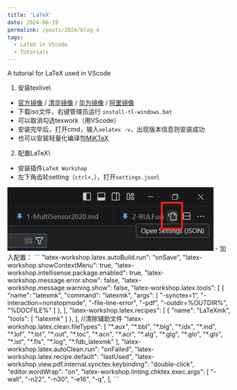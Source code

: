 ```yaml
---
title: 'LaTeX'
date: 2024-06-19
permalink: /posts/2024/blog-4
tags:
  - LaTeX in VScode
  - Tutorials
---
```


A tutorial for LaTeX used in VScode


1. 安装texlive\\
  - [官方镜像](https://tug.org/texlive/acquire-iso.html) /
  [清华镜像](https://mirrors.tuna.tsinghua.edu.cn/CTAN/systems/texlive/Images/) /
  [华为镜像](https://mirrors.huaweicloud.com/CTAN/systems/texlive/Images/) /
  [阿里镜像](https://mirrors.aliyun.com/CTAN/systems/texlive/Images/)
  - 下载iso文件，右键管理员运行 `install-tl-windows.bat`
  - 可以取消勾选texwork（用VScode）
  - 安装完毕后，打开cmd，输入`xelatex -v`，出现版本信息则安装成功
  - 也可以安装轻量化编译包[MiKTeX](https://blog.csdn.net/weixin_43356770/article/details/104035291)
2. 配置LaTeX\\
  - 安装插件`LaTeX Workshop`
  - 左下角齿轮setting（`ctrl+,`），打开`settings.json`\\
  <img src='/images/Post/latex-1.png' alt="">
  - 加入配置：
  ```
    "latex-workshop.latex.autoBuild.run": "onSave",
    "latex-workshop.showContextMenu": true,
    "latex-workshop.intellisense.package.enabled": true,
    "latex-workshop.message.error.show": false,
    "latex-workshop.message.warning.show": false,
    "latex-workshop.latex.tools": [
        {
            "name": "latexmk",
            "command": "latexmk",
            "args": [
                "-synctex=1",
                "-interaction=nonstopmode",
                "-file-line-error",
                "-pdf",
                "-outdir=%OUTDIR%",
                "%DOCFILE%"
            ]
        },
    ],
    "latex-workshop.latex.recipes": [
        {
            "name": "LaTeXmk",
            "tools": [
                "latexmk"
            ]
        },
    ],
    //清除辅助文件
    "latex-workshop.latex.clean.fileTypes": [
        "*.aux",
        "*.bbl",
        "*.blg",
        "*.idx",
        "*.ind",
        "*.lof",
        "*.lot",
        "*.out",
        "*.toc",
        "*.acn",
        "*.acr",
        "*.alg",
        "*.glg",
        "*.glo",
        "*.gls",
        "*.ist",
        "*.fls",
        "*.log",
        "*.fdb_latexmk"
    ],
    "latex-workshop.latex.autoClean.run": "onFailed",
    "latex-workshop.latex.recipe.default": "lastUsed",
    "latex-workshop.view.pdf.internal.synctex.keybinding": "double-click",
    "editor.wordWrap": "on",
    "latex-workshop.linting.chktex.exec.args": [
        "-wall",
        "-n22",
        "-n30",
        "-e16",
        "-q",
    ],
  ```
